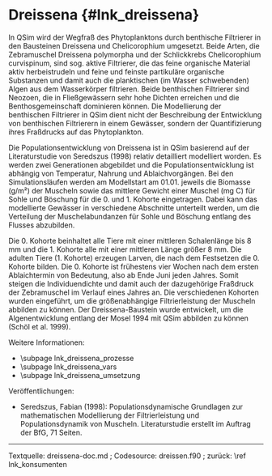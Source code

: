 Dreissena {#lnk_dreissena}
==========

In QSim wird der Wegfraß des Phytoplanktons durch benthische Filtrierer in den 
Bausteinen Dreissena und Chelicorophium umgesetzt. Beide Arten, die Zebramuschel 
Dreissena polymorpha und der Schlickkrebs Chelicorophium curvispinum, sind sog. 
aktive Filtrierer, die das feine organische Material aktiv herbeistrudeln und feine 
und feinste partikuläre organische Substanzen und damit auch die planktischen (im 
Wasser schwebenden) Algen aus dem Wasserkörper filtrieren. Beide benthischen 
Filtrierer sind Neozoen, die in Fließgewässern sehr hohe Dichten erreichen und die 
Benthosgemeinschaft dominieren können. Die Modellierung der benthischen Filtrierer 
in QSim dient nicht der Beschreibung der Entwicklung von benthischen Filtrierern in 
einem Gewässer, sondern der Quantifizierung ihres Fraßdrucks auf das Phytoplankton.

Die Populationsentwicklung von Dreissena ist in QSim basierend auf der 
Literaturstudie von Seredszus (1998) relativ detailliert modelliert worden. Es 
werden zwei Generationen abgebildet und die Populationsentwicklung ist abhängig von 
Temperatur, Nahrung und Ablaichvorgängen. Bei den Simulationsläufen werden am 
Modellstart am 01.01. jeweils die Biomasse (g/m²) der Muscheln sowie das mittlere 
Gewicht einer Muschel (mg C) für Sohle und Böschung für die 0. und 1. Kohorte 
eingetragen. Dabei kann das modellierte Gewässer in verschiedene Abschnitte 
unterteilt werden, um die Verteilung der Muschelabundanzen für Sohle und Böschung 
entlang des Flusses abzubilden. 

Die 0. Kohorte beinhaltet alle Tiere mit einer mittleren Schalenlänge bis 8 mm und 
die 1. Kohorte alle mit einer mittleren Länge größer 8 mm. Die adulten Tiere (1. 
Kohorte) erzeugen Larven, die nach dem Festsetzen die 0. Kohorte bilden. Die 0. 
Kohorte ist frühestens vier Wochen nach dem ersten Ablaichtermin von Bedeutung, 
also ab Ende Juni jeden Jahres. Somit steigen die Individuendichte und damit auch 
der dazugehörige Fraßdruck der Zebramuschel im Verlauf eines Jahres an. Die 
verschiedenen Kohorten wurden eingeführt, um die größenabhängige Filtrierleistung 
der Muscheln abbilden zu können. Der Dreissena-Baustein wurde entwickelt, um die 
Algenentwicklung entlang der Mosel 1994 mit QSim abbilden zu können (Schöl et al. 
1999).


Weitere Informationen:
- \subpage lnk_dreissena_prozesse
- \subpage lnk_dreissena_vars
- \subpage lnk_dreissena_umsetzung


Veröffentlichungen:
- Seredszus, Fabian (1998): Populationsdynamische Grundlagen zur mathematischen 
Modellierung der Filtrierleistung und Populationsdynamik von Muscheln. 
Literaturstudie erstellt im Auftrag der BfG, 71 Seiten.


<hr>
Textquelle: dreissena-doc.md ; Codesource: dreissen.f90 ; 
zurück: \ref lnk_konsumenten


